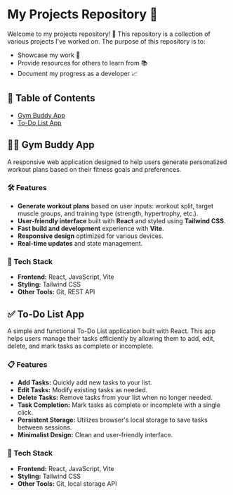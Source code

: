 # My Projects Repository 🚀

Welcome to my projects repository! 🎉 This repository is a collection of various projects I've worked on. The purpose of this repository is to:

- Showcase my work 💼
- Provide resources for others to learn from 📚
- Document my progress as a developer 📈

## 📂 Table of Contents

- [Gym Buddy App](#gym-buddy-app)
- [To-Do List App](#to-do-list-app)

## 🏋️‍♂️ Gym Buddy App

A responsive web application designed to help users generate personalized workout plans based on their fitness goals and preferences.

### 🛠️ Features

- **Generate workout plans** based on user inputs: workout split, target muscle groups, and training type (strength, hypertrophy, etc.).
- **User-friendly interface** built with **React** and styled using **Tailwind CSS**.
- **Fast build and development** experience with **Vite**.
- **Responsive design** optimized for various devices.
- **Real-time updates** and state management.

### 🔧 Tech Stack

- **Frontend:** React, JavaScript, Vite
- **Styling:** Tailwind CSS
- **Other Tools:** Git, REST API

## ✅ To-Do List App

A simple and functional To-Do List application built with React. This app helps users manage their tasks efficiently by allowing them to add, edit, delete, and mark tasks as complete or incomplete.

### 📋 Features

- **Add Tasks:** Quickly add new tasks to your list.
- **Edit Tasks:** Modify existing tasks as needed.
- **Delete Tasks:** Remove tasks from your list when no longer needed.
- **Task Completion:** Mark tasks as complete or incomplete with a single click.
- **Persistent Storage:** Utilizes browser's local storage to save tasks between sessions.
- **Minimalist Design:** Clean and user-friendly interface.

### 🔧 Tech Stack

- **Frontend:** React, JavaScript, Vite
- **Styling:** Tailwind CSS
- **Other Tools:** Git, local storage API